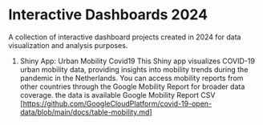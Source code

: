 # Interactive Dashboards 2024
 A collection of interactive dashboard projects created in 2024 for data visualization and analysis purposes.

 1. Shiny App: Urban Mobility Covid19
This Shiny app visualizes COVID-19 urban mobility data, providing insights into mobility trends during the pandemic in the Netherlands.
You can access mobility reports from other countries through the Google Mobility Report for broader data coverage. the data is available Google Mobility Report CSV [https://github.com/GoogleCloudPlatform/covid-19-open-data/blob/main/docs/table-mobility.md]
